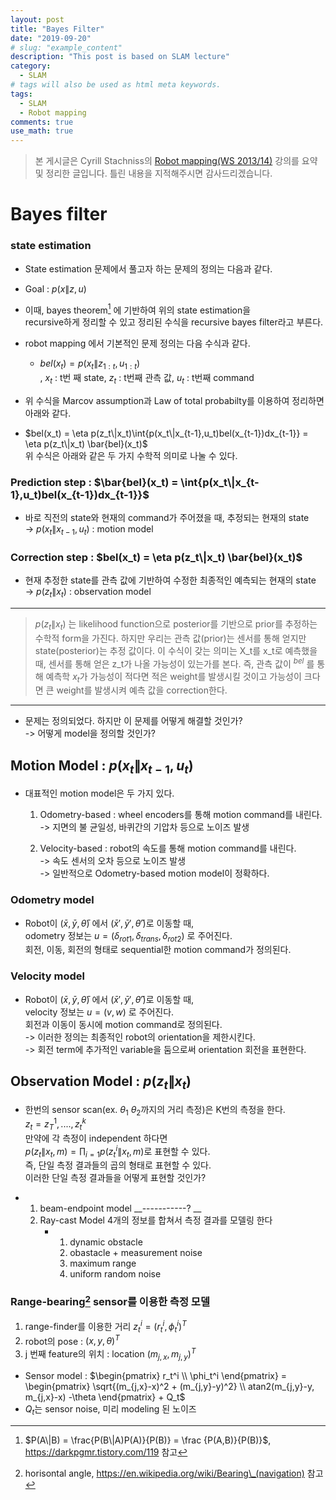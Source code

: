 ```yaml
---
layout: post
title: "Bayes Filter"
date: "2019-09-20"
# slug: "example_content"
description: "This post is based on SLAM lecture"
category: 
  - SLAM
# tags will also be used as html meta keywords.
tags:
  - SLAM
  - Robot mapping
comments: true
use_math: true
---
```


> 본 게시글은 Cyrill Stachniss의 [Robot mapping(WS 2013/14)](http://ais.informatik.uni-freiburg.de/teaching/ws13/mapping/) 강의를 요약 및 정리한 글입니다. 
> 틀린 내용을 지적해주시면 감사드리겠습니다.


# Bayes filter


### state estimation


* State estimation 문제에서 풀고자 하는 문제의 정의는 다음과 같다.
* Goal : $p(x\|z,u)$
* 이때, bayes theorem[^1] 에 기반하여 위의 state estimation을  
  recursive하게 정리할 수 있고  정리된 수식을 recursive bayes filter라고 부른다.
* robot mapping 에서 기본적인 문제 정의는 다음 수식과 같다.
  
  * $bel(x_t) = p(x_t\|z_{1:t}, u_{1:t})$  
  , $x_t$ : t번 째 state, $z_t$ : t번째 관측 값, $u_t$ : t번째 command
* 위 수식을 Marcov assumption과 Law of total probabilty를 이용하여 정리하면 아래와 같다.
* $bel(x_t) = \eta p(z_t\|x_t)\int{p(x_t\|x_{t-1},u_t)bel(x_{t-1})dx_{t-1}}  
     = \eta p(z_t\|x_t) \bar{bel}(x_t)$    
위 수식은 아래와 같은 두 가지 수학적 의미로 나눌 수 있다.


### Prediction step : $\bar{bel}(x_t) = \int{p(x_t\|x_{t-1},u_t)bel(x_{t-1})dx_{t-1}}$


* 바로 직전의 state와 현재의 command가 주어졌을 때, 추정되는 현재의 state  
-> $p(x_t\|x_{t-1},u_t)$ : motion model


### Correction step : $bel(x_t) = \eta p(z_t\|x_t) \bar{bel}(x_t)$


* 현재 추정한 state를 관측 값에 기반하여 수정한 최종적인 예측되는 현재의 state  
-> $p(z_t\|x_t)$ : observation model

----
> $p(z_t\|x_t)$ 는 likelihood function으로 posterior를 기반으로 prior를 추정하는 수학적 form을 가진다. 하지만 우리는 관측 값(prior)는 센서를 통해 얻지만 state(posterior)는 추정 값이다.  이 수식이 갖는 의미는 X_t를 x_t로 예측했을 때, 센서를 통해 얻은 z_t가 나올 가능성이 있는가를 본다. 즉, 관측 값이 $^{bel}$ 를 통해 예측학 $x_t$가 가능성이 적다면 적은 weight를 발생시킬 것이고 가능성이 크다면 큰 weight를 발생시켜 예측 값을 correction한다.

----
* 문제는 정의되었다. 하지만 이 문제를 어떻게 해결할 것인가?     
-> 어떻게 model을 정의할 것인가?


## Motion Model : $p(x_t\|x_{t-1},u_t)$


* 대표적인 motion model은 두 가지 있다.
	1. Odometry-based : wheel encoders를 통해 motion command를 내린다.  
      -> 지면의 불 균일성, 바퀴간의 기압차 등으로 노이즈 발생

	2. Velocity-based : robot의 속도를 통해 motion command를 내린다.   
      -> 속도 센서의 오차 등으로 노이즈 발생   
      -> 일반적으로 Odometry-based motion model이 정확하다.


### Odometry model


* Robot이 $(\bar x, \bar y, \bar\theta)$ 에서 $(\bar x', \bar y', \bar \theta')$로 이동할 때,  
  odometry 정보는 $u = (\delta_{rot1}, \delta_{trans}, \delta_{rot2})$ 로 주어진다.  
  회전, 이동, 회전의 형태로 sequential한 motion command가 정의된다.  


### Velocity model


* Robot이 $(\bar x, \bar y, \bar \theta)$ 에서 $(\bar x', \bar y', \bar \theta')$로 이동할 때,   
  velocity 정보는 $u = (v, w)$ 로 주어진다.   
  회전과 이동이 동시에 motion command로 정의된다.   
  	-> 이러한 정의는 최종적인 robot의 orientation을 제한시킨다.  
  	-> 회전 term에 추가적인 variable을 둠으로써 orientation 회전을 표현한다.  


## Observation Model : $p(z_t\|x_t)$ 


* 한번의 sensor scan(ex. $\theta_1 ~ \theta_2$까지의 거리 측정)은 K번의 측정을 한다.   
  $z_t = {z_T ^1, ...., z_t ^k}$   
  만약에 각 측정이 independent 하다면   
  $p(z_t\|x_t,m) = \prod_{i=1} p(z_t ^i \| x_t, m)$로 표현할 수 있다.   
  즉, 단일 측정 결과들의 곱의 형태로 표현할 수 있다.   
  이러한 단일 측정 결과들을 어떻게 표현할 것인가?   

- 1. beam-endpoint model __-----------? __  
  2. Ray-cast Model
     4개의 정보를 합쳐서 측정 결과를 모델링 한다
     - 1. dynamic obstacle   
       2. obastacle + measurement noise
       3. maximum range
       4. uniform random noise


### Range-bearing[^2] sensor를 이용한 측정 모델


1.  range-finder를 이용한 거리 $z_t ^i = (r_t ^i, \phi _t ^i )^T$
2.  robot의 pose : $(x,y,\theta)^T$
3.  j 번째 feature의 위치 : location $(m_{j,x}, m_{j,y})^T$ 

- Sensor model : $\begin{pmatrix} r_t^i \\ \phi_t^i \end{pmatrix} = \begin{pmatrix} \sqrt{(m_{j,x}-x)^2 + (m_{j,y}-y)^2} \\ atan2(m_{j,y}-y, m_{j,x}-x) -\theta \end{pmatrix} + Q_t$
- $Q_t$는 sensor noise, 미리 modeling 된 노이즈   


> [^1]: $P(A\|B) = \frac{P(B\|A)P(A)}{P(B)} = \frac {P(A,B)}{P(B)}$,  https://darkpgmr.tistory.com/119 참고  
> [^2]: horisontal angle, https://en.wikipedia.org/wiki/Bearing\_(navigation) 참고

